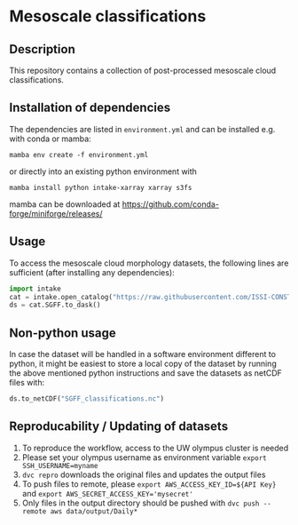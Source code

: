 # Mesoscale classifications

## Description

This repository contains a collection of post-processed mesoscale cloud classifications.

## Installation of dependencies
The dependencies are listed in `environment.yml` and can be installed e.g. with conda or mamba:
```
mamba env create -f environment.yml
```
or directly into an existing python environment with
```
mamba install python intake-xarray xarray s3fs
```
mamba can be downloaded at https://github.com/conda-forge/miniforge/releases/

## Usage

To access the mesoscale cloud morphology datasets, the following lines are sufficient (after installing any dependencies):

```python
import intake
cat = intake.open_catalog("https://raw.githubusercontent.com/ISSI-CONSTRAIN/meso-morphs/main/catalog/catalog.yaml")
ds = cat.SGFF.to_dask()
```

## Non-python usage
In case the dataset will be handled in a software environment different to python, it might be easiest to store a local copy of the dataset by running the above mentioned python instructions and save the datasets as netCDF files with:

```python
ds.to_netCDF("SGFF_classifications.nc")
```

## Reproducability / Updating of datasets

1. To reproduce the workflow, access to the UW olympus cluster is needed
2. Please set your olympus username as environment variable `export SSH_USERNAME=myname`
3. `dvc repro` downloads the original files and updates the output files
4. To push files to remote, please `export AWS_ACCESS_KEY_ID=${API Key}` and `export AWS_SECRET_ACCESS_KEY='mysecret'`
5. Only files in the output directory should be pushed with `dvc push --remote aws data/output/Daily*`
